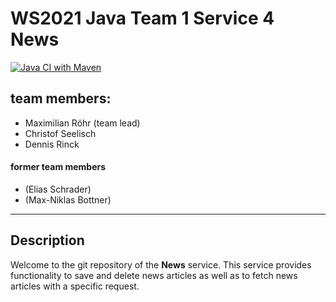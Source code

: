 # WS2021 Java Team 1 Service 4 News
[![Java CI with Maven](https://github.com/fh-erfurt/WS2021_Java_Team_1_news/actions/workflows/maven.yml/badge.svg?branch=master)](https://github.com/fh-erfurt/WS2021_Java_Team_1_news/actions/workflows/maven.yml)
## team members:
* Maximilian Röhr (team lead)
* Christof Seelisch
* Dennis Rinck
#### former team members
* (Elias Schrader)
* (Max-Niklas Bottner)

---
## Description
Welcome to the git repository of the **News** service. This service provides functionality to save and delete news articles as well as to fetch news articles with a specific request.
